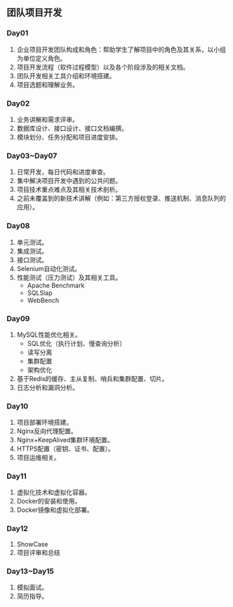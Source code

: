 ## 团队项目开发

### Day01

1. 企业项目开发团队构成和角色：帮助学生了解项目中的角色及其关系，以小组为单位定义角色。
2. 项目开发流程（软件过程模型）以及各个阶段涉及的相关文档。
3. 团队开发相关工具介绍和环境搭建。
4. 项目选题和理解业务。

### Day02

1. 业务讲解和需求评审。
2. 数据库设计、接口设计、接口文档编撰。
3. 模块划分、任务分配和项目进度安排。

### Day03~Day07

1. 日常开发，每日代码和进度审查。
2. 集中解决项目开发中遇到的公共问题。
3. 项目技术重点难点及其相关技术剖析。
4. 之前未覆盖到的新技术讲解（例如：第三方授权登录、推送机制、消息队列的应用）。

### Day08

1. 单元测试。
2. 集成测试。
3. 接口测试。
4. Selenium自动化测试。
5. 性能测试（压力测试）及其相关工具。
   - Apache Benchmark
   - SQLSlap
   - WebBench

### Day09

1. MySQL性能优化相关。
   - SQL优化（执行计划、慢查询分析）
   - 读写分离
   - 集群配置
   - 架构优化
2. 基于Redis的缓存、主从复制、哨兵和集群配置、切片。
3. 日志分析和漏洞分析。

### Day10

1. 项目部署环境搭建。
2. Nginx反向代理配置。
3. Nginx+KeepAlived集群环境配置。
4. HTTPS配置（密钥、证书、配置）。
5. 项目运维相关。

### Day11

1. 虚拟化技术和虚拟化容器。
2. Docker的安装和使用。
3. Docker镜像和虚拟化部署。

### Day12

1. ShowCase
2. 项目评审和总结

### Day13~Day15

1. 模拟面试。
2. 简历指导。


